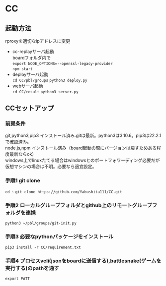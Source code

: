 # CC
## 起動方法
rproxyを適切なipアドレスに変更

- cc-replayサーバ起動\
boardフォルダ内で\
`export NODE_OPTIONS=--openssl-legacy-provider`\
`npm start`
- deployサーバ起動\
`cd CC/pbl/groups`
`python3 deploy.py`
- webサーバ起動\
`cd CC/result`
`python3 server.py`
## CCセットアップ
### 前提条件
git,python3,pip3 インストール済み.gitは最新。python3は3.10.6。pip3は22.2.1で確認済み。\
node.js,npm インストール済み（board起動の際にバージョンは戻すためある程度最新ならok）\
windows上でlinuxたてる場合はwindowsとのポートフォワーディング必要だが仮想マシンの場合は不明。必要なら適宜設定。
### 手順1 git clone
`cd ~`
`git clone https://github.com/Yabushita111/CC.git`
### 手順2 ローカルグループフォルダとgithub上のリモートグループフォルダを連携
`python3 ~/pbl/groups/git-init.py`
### 手順3 必要なpythonパッケージをインストール
`pip3 install -r CC/requirement.txt`
### 手順4 プロセスvcli(jsonをboardに送信する),battlesnake(ゲームを実行する)のpathを通す
`export PATT`

